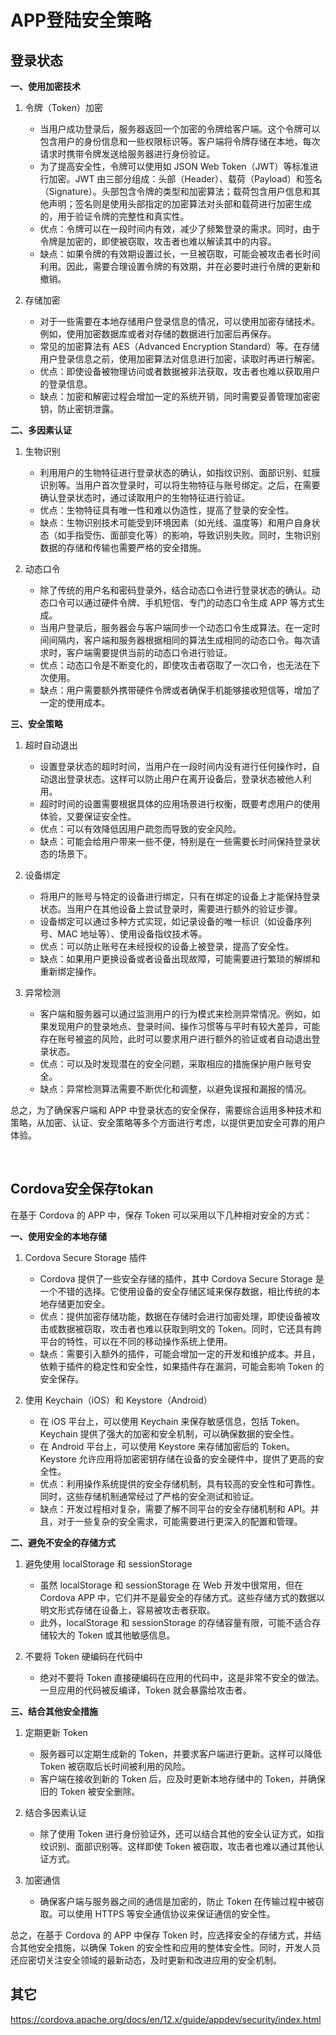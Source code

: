 # APP登陆安全策略
## 登录状态

**一、使用加密技术**

1. 令牌（Token）加密
   - 当用户成功登录后，服务器返回一个加密的令牌给客户端。这个令牌可以包含用户的身份信息和一些权限标识等。客户端将令牌存储在本地，每次请求时携带令牌发送给服务器进行身份验证。
   - 为了提高安全性，令牌可以使用如 JSON Web Token（JWT）等标准进行加密。JWT 由三部分组成：头部（Header）、载荷（Payload）和签名（Signature）。头部包含令牌的类型和加密算法；载荷包含用户信息和其他声明；签名则是使用头部指定的加密算法对头部和载荷进行加密生成的，用于验证令牌的完整性和真实性。
   - 优点：令牌可以在一段时间内有效，减少了频繁登录的需求。同时，由于令牌是加密的，即使被窃取，攻击者也难以解读其中的内容。
   - 缺点：如果令牌的有效期设置过长，一旦被窃取，可能会被攻击者长时间利用。因此，需要合理设置令牌的有效期，并在必要时进行令牌的更新和撤销。

2. 存储加密
   - 对于一些需要在本地存储用户登录信息的情况，可以使用加密存储技术。例如，使用加密数据库或者对存储的数据进行加密后再保存。
   - 常见的加密算法有 AES（Advanced Encryption Standard）等。在存储用户登录信息之前，使用加密算法对信息进行加密，读取时再进行解密。
   - 优点：即使设备被物理访问或者数据被非法获取，攻击者也难以获取用户的登录信息。
   - 缺点：加密和解密过程会增加一定的系统开销，同时需要妥善管理加密密钥，防止密钥泄露。

**二、多因素认证**

1. 生物识别
   - 利用用户的生物特征进行登录状态的确认，如指纹识别、面部识别、虹膜识别等。当用户首次登录时，可以将生物特征与账号绑定。之后，在需要确认登录状态时，通过读取用户的生物特征进行验证。
   - 优点：生物特征具有唯一性和难以伪造性，提高了登录的安全性。
   - 缺点：生物识别技术可能受到环境因素（如光线、温度等）和用户自身状态（如手指受伤、面部变化等）的影响，导致识别失败。同时，生物识别数据的存储和传输也需要严格的安全措施。

2. 动态口令
   - 除了传统的用户名和密码登录外，结合动态口令进行登录状态的确认。动态口令可以通过硬件令牌、手机短信、专门的动态口令生成 APP 等方式生成。
   - 当用户登录后，服务器会与客户端同步一个动态口令生成算法。在一定时间间隔内，客户端和服务器根据相同的算法生成相同的动态口令。每次请求时，客户端需要提供当前的动态口令进行验证。
   - 优点：动态口令是不断变化的，即使攻击者窃取了一次口令，也无法在下次使用。
   - 缺点：用户需要额外携带硬件令牌或者确保手机能够接收短信等，增加了一定的使用成本。

**三、安全策略**

1. 超时自动退出
   - 设置登录状态的超时时间，当用户在一段时间内没有进行任何操作时，自动退出登录状态。这样可以防止用户在离开设备后，登录状态被他人利用。
   - 超时时间的设置需要根据具体的应用场景进行权衡，既要考虑用户的使用体验，又要保证安全性。
   - 优点：可以有效降低因用户疏忽而导致的安全风险。
   - 缺点：可能会给用户带来一些不便，特别是在一些需要长时间保持登录状态的场景下。

2. 设备绑定
   - 将用户的账号与特定的设备进行绑定，只有在绑定的设备上才能保持登录状态。当用户在其他设备上尝试登录时，需要进行额外的验证步骤。
   - 设备绑定可以通过多种方式实现，如记录设备的唯一标识（如设备序列号、MAC 地址等）、使用设备指纹技术等。
   - 优点：可以防止账号在未经授权的设备上被登录，提高了安全性。
   - 缺点：如果用户更换设备或者设备出现故障，可能需要进行繁琐的解绑和重新绑定操作。

3. 异常检测
   - 客户端和服务器可以通过监测用户的行为模式来检测异常情况。例如，如果发现用户的登录地点、登录时间、操作习惯等与平时有较大差异，可能存在账号被盗的风险，此时可以要求用户进行额外的验证或者自动退出登录状态。
   - 优点：可以及时发现潜在的安全问题，采取相应的措施保护用户账号安全。
   - 缺点：异常检测算法需要不断优化和调整，以避免误报和漏报的情况。

总之，为了确保客户端和 APP 中登录状态的安全保存，需要综合运用多种技术和策略，从加密、认证、安全策略等多个方面进行考虑，以提供更加安全可靠的用户体验。

<br>

## Cordova安全保存tokan
在基于 Cordova 的 APP 中，保存 Token 可以采用以下几种相对安全的方式：

**一、使用安全的本地存储**

1. Cordova Secure Storage 插件
   - Cordova 提供了一些安全存储的插件，其中 Cordova Secure Storage 是一个不错的选择。它使用设备的安全存储区域来保存数据，相比传统的本地存储更加安全。
   - 优点：提供加密存储功能，数据在存储时会进行加密处理，即使设备被攻击或数据被窃取，攻击者也难以获取到明文的 Token。同时，它还具有跨平台的特性，可以在不同的移动操作系统上使用。
   - 缺点：需要引入额外的插件，可能会增加一定的开发和维护成本。并且，依赖于插件的稳定性和安全性，如果插件存在漏洞，可能会影响 Token 的安全保存。

2. 使用 Keychain（iOS）和 Keystore（Android）
   - 在 iOS 平台上，可以使用 Keychain 来保存敏感信息，包括 Token。Keychain 提供了强大的加密和安全机制，可以确保数据的安全性。
   - 在 Android 平台上，可以使用 Keystore 来存储加密后的 Token。Keystore 允许应用将加密密钥存储在设备的安全硬件中，提供了更高的安全性。
   - 优点：利用操作系统提供的安全存储机制，具有较高的安全性和可靠性。同时，这些存储机制通常经过了严格的安全测试和验证。
   - 缺点：开发过程相对复杂，需要了解不同平台的安全存储机制和 API。并且，对于一些复杂的安全需求，可能需要进行更深入的配置和管理。

**二、避免不安全的存储方式**

1. 避免使用 localStorage 和 sessionStorage
   - 虽然 localStorage 和 sessionStorage 在 Web 开发中很常用，但在 Cordova APP 中，它们并不是最安全的存储方式。这些存储方式的数据以明文形式存储在设备上，容易被攻击者获取。
   - 此外，localStorage 和 sessionStorage 的存储容量有限，可能不适合存储较大的 Token 或其他敏感信息。

2. 不要将 Token 硬编码在代码中
   - 绝对不要将 Token 直接硬编码在应用的代码中，这是非常不安全的做法。一旦应用的代码被反编译，Token 就会暴露给攻击者。

**三、结合其他安全措施**

1. 定期更新 Token
   - 服务器可以定期生成新的 Token，并要求客户端进行更新。这样可以降低 Token 被窃取后长时间被利用的风险。
   - 客户端在接收到新的 Token 后，应及时更新本地存储中的 Token，并确保旧的 Token 被安全删除。

2. 结合多因素认证
   - 除了使用 Token 进行身份验证外，还可以结合其他的安全认证方式，如指纹识别、面部识别等。这样即使 Token 被窃取，攻击者也难以通过其他认证方式。

3. 加密通信
   - 确保客户端与服务器之间的通信是加密的，防止 Token 在传输过程中被窃取。可以使用 HTTPS 等安全通信协议来保证通信的安全性。

总之，在基于 Cordova 的 APP 中保存 Token 时，应选择安全的存储方式，并结合其他安全措施，以确保 Token 的安全性和应用的整体安全性。同时，开发人员还应密切关注安全领域的最新动态，及时更新和改进应用的安全机制。

## 其它
https://cordova.apache.org/docs/en/12.x/guide/appdev/security/index.html